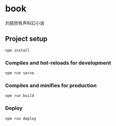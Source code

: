 # book

刘慈欣有声科幻小说

## Project setup

```
npm install
```

### Compiles and hot-reloads for development

```
npm run serve
```

### Compiles and minifies for production

```
npm run build
```

### Deploy

```
npm run deploy
```
